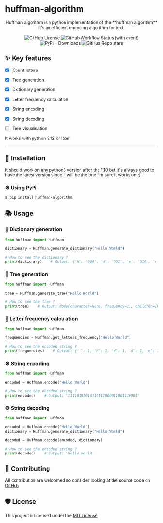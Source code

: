 # huffman-algorithm
<div align="center">
    Huffman algorithm is a python implementation of the **huffman algorithm** it's an efficient encoding algorithm for text.
    <br>
    <br>
    <img alt="GitHub License" src="https://img.shields.io/github/license/ugo-brocard/matrices-py"/>
    <img alt="GitHub Workflow Status (with event)" src="https://img.shields.io/github/actions/workflow/status/ugo-brocard/matrices-py/publish.yml"/>
    <img alt="PyPI - Downloads" src="https://img.shields.io/pypi/dm/matrices-py"/>
    <img alt="GitHub Repo stars" src="https://img.shields.io/github/stars/ugo-brocard/matrices-py"/>
</div>

## ✨ Key features
- [x] Count letters
- [x] Tree generation
- [x] Dictionary generation
- [x] Letter frequency calculation
- [x] String encoding
- [x] String decoding
  
- [ ] Tree visualisation

It works with python 3.12 or later

***

## 🔧 Installation

It should work on any python3 version after the 1.10 but it's always good to have the latest version since it will be the one I'm sure it works on :)

### ⚙ Using PyPi

``` bash
$ pip install huffman-algorithm
```

## 📚 Usage

### 📕 Dictionary generation
```py
from huffman import Huffman

dictionary = Huffman.generate_dictionary("Hello World")

# How to see the dictionary ?
print(dictionary)    # Output: {'W': '000', 'd': '001', 'e': '010', 'r': '011', 'l': '10', 'o': '110', ' ': '1110', 'H': '1111'}
```

### 🌳 Tree generation
```py
from huffman import Huffman

tree = Huffman.generate_tree("Hello World")

# How to see the tree ?
print(tree)    # Output: Node(character=None, frequency=11, children=[Node(character=None, frequency=4, children=[...]])
```

### 🔢 Letter frequency calculation
```py
from huffman import Huffman

frequencies = Huffman.get_letters_frequency("Hello World")

# How to see the encoded string ?
print(frequencies)    # Output: {' ': 1, 'H': 1, 'W': 1, 'd': 1, 'e': 1, 'r': 1, 'o': 2, 'l': 3}
```

### ⚙️ String encoding
```py
from huffman import Huffman

encoded = Huffman.encode("Hello World")

# How to see the encoded string ?
print(encoded)    # Output: '11110101010110111000011001110001'
```

### ⚙️ String decoding
```py
from huffman import Huffman

encoded = Huffman.encode("Hello World")
dictionary = Huffman.generate_dictionary("Hello World")

decoded = Huffman.decode(encoded, dictionary)

# How to see the decoded string ?
print(decoded)    # Output: 'Hello World'
```

## 🍕 Contributing
All contribution are welcomed so consider looking at the source code on [GitHub](https://github.com/ugo-brocard/huffman-algorithm)

## 🛡 License

This project is licensed under the [MIT License](https://github.com/ugo-brocard/huffman-algorithm/blob/main/LICENSE)